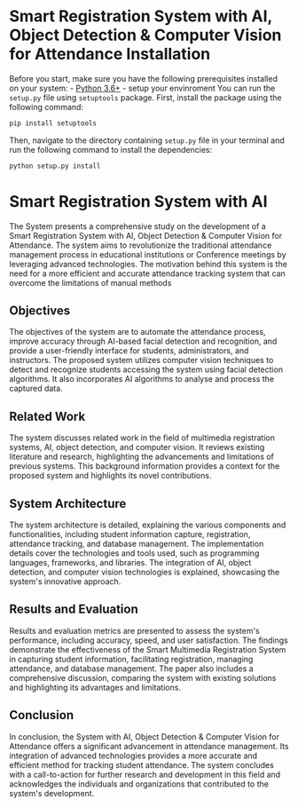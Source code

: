 # Smart Registration System with AI, Object Detection & Computer Vision for Attendance Installation

Before you start, make sure you have the following prerequisites installed on your system: - [Python 3.6+](https://www.python.org/downloads/) - setup your envinroment You can run the `setup.py` file using `setuptools` package. First, install the package using the following command:

``` python
pip install setuptools
```

Then, navigate to the directory containing `setup.py` file in your terminal and run the following command to install the dependencies:

``` python
python setup.py install
```

# Smart Registration System with AI

The System presents a comprehensive study on the development of a Smart Registration System with AI, Object Detection & Computer Vision for Attendance. The system aims to revolutionize the traditional attendance management process in educational institutions or Conference meetings by leveraging advanced technologies. The motivation behind this system is the need for a more efficient and accurate attendance tracking system that can overcome the limitations of manual methods

## Objectives

The objectives of the system are to automate the attendance process, improve accuracy through AI-based facial detection and recognition, and provide a user-friendly interface for students, administrators, and instructors. The proposed system utilizes computer vision techniques to detect and recognize students accessing the system using facial detection algorithms. It also incorporates AI algorithms to analyse and process the captured data.

## Related Work

The system discusses related work in the field of multimedia registration systems, AI, object detection, and computer vision. It reviews existing literature and research, highlighting the advancements and limitations of previous systems. This background information provides a context for the proposed system and highlights its novel contributions.

## System Architecture

The system architecture is detailed, explaining the various components and functionalities, including student information capture, registration, attendance tracking, and database management. The implementation details cover the technologies and tools used, such as programming languages, frameworks, and libraries. The integration of AI, object detection, and computer vision technologies is explained, showcasing the system's innovative approach.

## Results and Evaluation

Results and evaluation metrics are presented to assess the system's performance, including accuracy, speed, and user satisfaction. The findings demonstrate the effectiveness of the Smart Multimedia Registration System in capturing student information, facilitating registration, managing attendance, and database management. The paper also includes a comprehensive discussion, comparing the system with existing solutions and highlighting its advantages and limitations.

## Conclusion

In conclusion, the System with AI, Object Detection & Computer Vision for Attendance offers a significant advancement in attendance management. Its integration of advanced technologies provides a more accurate and efficient method for tracking student attendance. The system concludes with a call-to-action for further research and development in this field and acknowledges the individuals and organizations that contributed to the system's development.